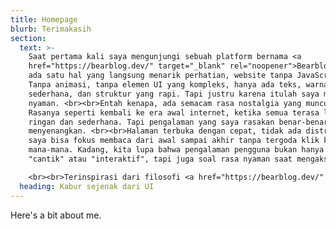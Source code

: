 ```yaml
---
title: Homepage
blurb: Terimakasih
section:
  text: >-
    Saat pertama kali saya mengunjungi sebuah platform bernama <a
    href="https://bearblog.dev/" target="_blank" rel="noopener">Bearblog</a>,
    ada satu hal yang langsung menarik perhatian, website tanpa JavaScript.
    Tanpa animasi, tanpa elemen UI yang kompleks, hanya ada teks, warna
    sederhana, dan struktur yang rapi. Tapi justru karena itulah saya merasa...
    nyaman. <br><br>Entah kenapa, ada semacam rasa nostalgia yang muncul.
    Rasanya seperti kembali ke era awal internet, ketika semua terasa lebih
    ringan dan sederhana. Tapi pengalaman yang saya rasakan benar-benar
    menyenangkan. <br><br>Halaman terbuka dengan cepat, tidak ada distraksi, dan
    saya bisa fokus membaca dari awal sampai akhir tanpa tergoda klik ke
    mana-mana. Kadang, kita lupa bahwa pengalaman pengguna bukan hanya soal
    "cantik" atau "interaktif", tapi juga soal rasa nyaman saat mengaksesnya.

    <br><br>Terinspirasi dari filosofi <a href="https://bearblog.dev/" target="_blank" rel="noopener">Bearblog</a>, saya memutuskan untuk menggunakan tampilan yang sederhana. Saya memilih menggunakan <a href="https://gohugo.io/" target="_blank" rel="noopener">Hugo</a>, sebuah static site generator yang juga ringan dan cepat. Ini juga kali pertama saya menyentuh <a href="https://gohugo.io/" target="_blank" rel="noopener">Hugo</a>, jadi tentu banyak hal baru yang harus saya pelajari.
  heading: Kabur sejenak dari UI
---
```


Here's a bit about me.
